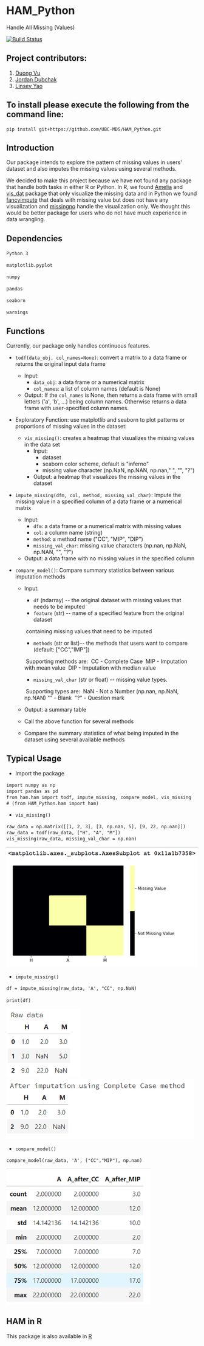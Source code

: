 # HAM_Python

Handle All Missing (Values) 

[![Build Status](https://travis-ci.org/UBC-MDS/HAM_Python.svg?branch=master)](https://travis-ci.org/UBC-MDS/HAM_Python)

## Project contributors:

1. [Duong Vu](https://github.com/DuongVu39)
2. [Jordan Dubchak](https://github.com/jdubchak)
3. [Linsey Yao](https://github.com/yllz)

## To install please execute the following from the command line:

```
pip install git+https://github.com/UBC-MDS/HAM_Python.git
```

## Introduction

Our package intends to explore the pattern of missing values in users' dataset and also imputes the missing values using several methods. 

We decided to make this project because we have not found any package that handle both tasks in either R or Python. In R, we found [Amelia](https://cran.r-project.org/web/packages/Amelia/Amelia.pdf) and [vis_dat](https://cran.r-project.org/web/packages/visdat/index.html) package that only visualize the missing data and in Python we found [fancyimpute](https://pypi.python.org/pypi/fancyimpute) that deals with missing value but does not have any visualization and [missingno](https://github.com/ResidentMario/missingno) handle the visualization only. We thought this would be better package for users who do not have much experience in data wrangling.

## Dependencies

`Python 3`

`matplotlib.pyplot`

`numpy`

`pandas`

`seaborn`

`warnings`

## Functions

Currently, our package only handles continuous features.

- `todf(data_obj, col_names=None)`: convert a matrix to a data frame or returns the original input data frame
    - Input:
      - `data_obj`: a data frame or a numerical matrix
      - `col_names`: a list of column names (default is None)
    - Output: If the `col_names` is None, then returns a data frame with small letters ('a', 'b', ...) being column names. Otherwise returns a data frame with user-specified column names.

- Exploratory Function: use matplotlib and seaborn to plot patterns or proportions of missing values in the dataset:
  - `vis_missing()`: creates a heatmap that visualizes the missing values in the data set
    - Input: 
      - dataset
      - seaborn color scheme, default is "inferno"
      - missing value character (np.NaN, np.NAN, np.nan," ", "", "?")
    - Output: a heatmap that visualizes the missing values in the dataset

- `impute_missing(dfm, col, method, missing_val_char)`: Impute the missing value in a specified column of a data frame or a numerical matrix
    - Input:
      - `dfm`: a data frame or a numerical matrix with missing values
      - `col`: a column name (string)
      - `method`: a method name ("CC", "MIP", "DIP")
      - `missing_val_char`: missing value characters (np.nan, np.NaN, np.NAN, "", "?")
    - Output: a data frame with no missing values in the specified column

- `compare_model()`: Compare summary statistics between various imputation methods
    - Input: 

      - `df` (ndarray) -- the original dataset with missing values that needs to be imputed
      - `feature` (str) -- name of a specified feature from the original dataset 

      ​        containing missing values that need to be imputed

      - `methods` (str or list)-- the methods that users want to compare (default: ["CC","IMP"])

      ​        Supporting methods are: 
      ​            CC 	- Complete Case
      ​            MIP     - Imputation with mean value
      ​            DIP     - Imputation with median value

      - `missing_val_char` (str or float) -- missing value types. 

      ​        Supporting types are:
      ​            NaN - Not a Number (np.nan, np.NaN, np.NAN)
      ​            ""     - Blank
      ​            "?"   - Question mark

    - Output: a summary table

    - Call the above function for several methods

    - Compare the summary statistics of what being imputed in the dataset using several available methods

## Typical Usage

- Import the package

```
import numpy as np
import pandas as pd
from ham.ham import todf, impute_missing, compare_model, vis_missing
# (from HAM_Python.ham import ham)

```

- `vis_missing()`

``` 
raw_data = np.matrix([[1, 2, 3], [3, np.nan, 5], [9, 22, np.nan]])
raw_data = todf(raw_data, ["H", "A", "M"])
vis_missing(raw_data, missing_val_char = np.nan)
```

![](img/vis_missing_usage.png)

- `impute_missing()`

``` 
df = impute_missing(raw_data, 'A', "CC", np.NaN)

print(df)
```

![](img/rawdata.png) ![](img/afterimp.png)

- `compare_model()`

``````
compare_model(raw_data, 'A', ("CC","MIP"), np.nan)
``````

![](img/compare.png)



## HAM in R

This package is also available in [R](https://github.com/UBC-MDS/hamr)
